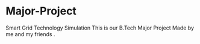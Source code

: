 # Major-Project
Smart Grid Technology Simulation
This is our B.Tech Major Project Made by me and my friends .

